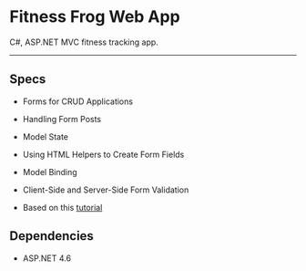 # Fitness Frog Web App

C#, ASP.NET MVC fitness tracking app.

----------------------------------------------------

## Specs

- Forms for CRUD Applications
- Handling Form Posts
- Model State
- Using HTML Helpers to Create Form Fields
- Model Binding
- Client-Side and Server-Side Form Validation

- Based on this [tutorial](https://teamtreehouse.com/library/aspnet-mvc-forms)



## Dependencies

- ASP.NET 4.6

